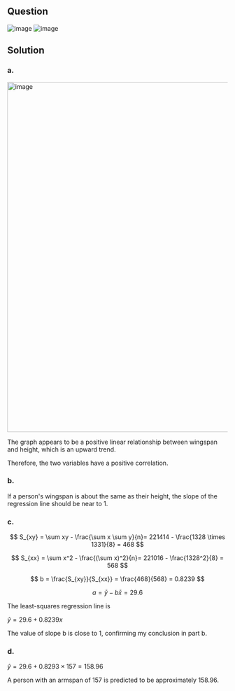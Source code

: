 ## Question

![image](https://github.com/user-attachments/assets/2987c6b7-aab1-44f3-99cb-1957ed296df2)
![image](https://github.com/user-attachments/assets/60042202-b61c-48c9-b980-0a4a2a638d25)

## Solution

### a.

<img width="800" alt="image" src=https://github.com/user-attachments/assets/3a299b68-ccd0-415c-992c-7a009a14dcba>

The graph appears to be a positive linear relationship between wingspan and height, which is an upward trend.

Therefore, the two variables have a positive correlation.

### b.

If a person's wingspan is about the same as their height, the slope of the regression line should be near to 1.

### c.

$$
S_{xy} = \sum xy - \frac{\sum x \sum y}{n}= 221414 - \frac{1328 \times 1331}{8} = 468
$$

$$
S_{xx} = \sum x^2 - \frac{(\sum x)^2}{n}= 221016 - \frac{1328^2}{8} = 568
$$

$$
b = \frac{S_{xy}}{S_{xx}} = \frac{468}{568} = 0.8239
$$

$$
a = \bar{y} - b\bar{x} = 29.6
$$

The least-squares regression line is

$\hat{y} = 29.6 + 0.8239x$  

The value of slope b is close to 1, confirming my conclusion in part b.

### d.

$\hat{y} = 29.6 + 0.8293 \times 157 = 158.96$  

A person with an armspan of 157 is predicted to be approximately 158.96.

